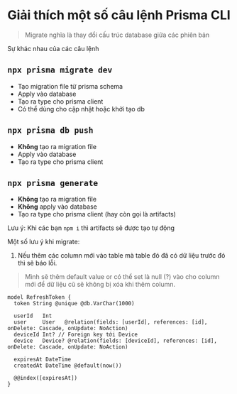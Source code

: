 # Giải thích một số câu lệnh Prisma CLI

> Migrate nghĩa là thay đổi cấu trúc database giữa các phiên bản

Sự khác nhau của các câu lệnh

## `npx prisma migrate dev`

- Tạo migration file từ prisma schema
- Apply vào database
- Tạo ra type cho prisma client
- Có thể dùng cho cập nhật hoặc khởi tạo db

## `npx prisma db push`

- **Không** tạo ra migration file
- Apply vào database
- Tạo ra type cho prisma client

## `npx prisma generate`

- **Không** tạo ra migration file
- **Không** apply vào database
- Tạo ra type cho prisma client (hay còn gọi là artifacts)

Lưu ý:
Khi các bạn `npm i` thì artifacts sẽ được tạo tự động


Một số lưu ý khi migrate:
1. Nếu thêm các column mới vào table mà table đó đã có dữ liệu trước đó thì sẽ báo lỗi.
>  Mình sẽ thêm default value or có thể set là null (?) vào cho column mới để dữ liệu cũ sẽ không bị xóa khi thêm column.

```prisma
model RefreshToken {
  token String @unique @db.VarChar(1000)

  userId   Int
  user     User   @relation(fields: [userId], references: [id], onDelete: Cascade, onUpdate: NoAction)
  deviceId Int? // Foreign key tới Device
  device   Device? @relation(fields: [deviceId], references: [id], onDelete: Cascade, onUpdate: NoAction)

  expiresAt DateTime
  createdAt DateTime @default(now())

  @@index([expiresAt])
}
```
